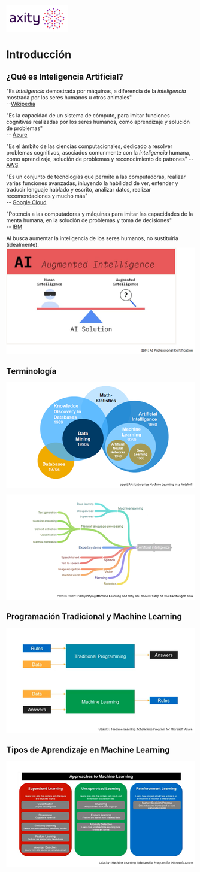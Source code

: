 ![png](imagenes/logotipo-axity-ppt.png)

# Introducción

## ¿Qué es Inteligencia Artificial?

"Es *inteligencia* demostrada por máquinas, a diferencia de la *inteligencia* mostrada por los seres humanos u otros animales"  
--[Wikipedia](https://en.wikipedia.org/wiki/Artificial_intelligence)

"Es la capacidad de un sistema de cómputo, para imitar funciones cognitivas realizadas por los seres humanos, como aprendizaje y solución de problemas"  
-- [Azure](https://azure.microsoft.com/en-au/resources/cloud-computing-dictionary/what-is-artificial-intelligence/)

"Es el ámbito de las ciencias computacionales, dedicado a resolver problemas cognitivos, asociados comunmente con la *inteligencia* humana, como aprendizaje, solución de problemas y reconocimiento de patrones"
-- [AWS](https://aws.amazon.com/machine-learning/what-is-ai/)

"Es un conjunto de tecnologías que permite a las computadoras, realizar varias funciones avanzadas, inluyendo la habilidad de ver, entender y traducir lenguaje hablado y escrito, analizar datos, realizar recomendaciones y mucho más"  
-- [Google Cloud](https://cloud.google.com/learn/what-is-artificial-intelligence)

"Potencia a las computadoras y máquinas para imitar las capacidades de la menta humana, en la solución de problemas y toma de decisiones"  
-- [IBM](https://www.ibm.com/topics/artificial-intelligence)


AI busca aumentar la inteligencia de los seres humanos, no sustituirla (idealmente).  
![png](imagenes/Introduccion_01.png)

## Terminología

![png](imagenes/Introduccion_02.png)

![png](imagenes/Introduccion_03.png)


## Programación Tradicional y Machine Learning

![png](imagenes/Introduccion_04.png)


## Tipos de Aprendizaje en Machine Learning

![png](imagenes/Introduccion_05.png)
